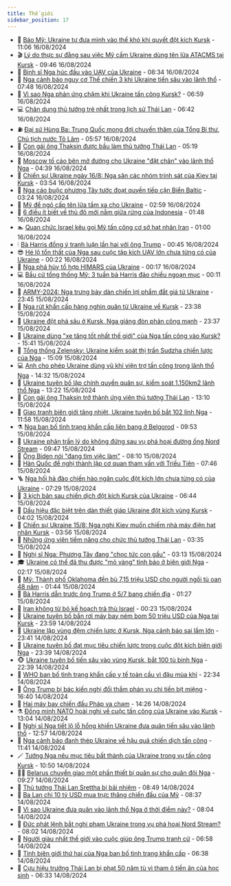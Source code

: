 ```yaml
---
title: Thế giới
sidebar_position: 17
---
```


<!-- dantri-the-gioi:START -->
- 🌋 [Báo Mỹ: Ukraine tự đưa mình vào thế khó khi quyết đột kích Kursk](https://dantri.com.vn/the-gioi/bao-my-ukraine-tu-dua-minh-vao-the-kho-khi-quyet-dot-kich-kursk-20240816170254431.htm) - 11:06 16/08/2024
- 🎬 [Lý do thực sự đằng sau việc Mỹ cấm Ukraine dùng tên lửa ATACMS tại Kursk](https://dantri.com.vn/the-gioi/ly-do-thuc-su-dang-sau-viec-my-cam-ukraine-dung-ten-lua-atacms-tai-kursk-20240816164115282.htm) - 09:46 16/08/2024
- 🧰 [Binh sĩ Nga húc đầu vào UAV của Ukraine](https://dantri.com.vn/the-gioi/binh-si-nga-huc-dau-vao-uav-cua-ukraine-20240816142247944.htm) - 08:34 16/08/2024
- 🌋 [Nga cảnh báo nguy cơ Thế chiến 3 khi Ukraine tiến sâu vào lãnh thổ](https://dantri.com.vn/the-gioi/nga-canh-bao-nguy-co-the-chien-3-khi-ukraine-tien-sau-vao-lanh-tho-20240816135525126.htm) - 07:48 16/08/2024
- 🗽 [Vì sao Nga phản ứng chậm khi Ukraine tấn công Kursk?](https://dantri.com.vn/the-gioi/vi-sao-nga-phan-ung-cham-khi-ukraine-tan-cong-kursk-20240816094235560.htm) - 06:59 16/08/2024
- 💻 [Chân dung thủ tướng trẻ nhất trong lịch sử Thái Lan](https://dantri.com.vn/the-gioi/chan-dung-thu-tuong-tre-nhat-trong-lich-su-thai-lan-20240816131637765.htm) - 06:42 16/08/2024
- ⛽️ [Đại sứ Hùng Ba: Trung Quốc mong đợi chuyến thăm của Tổng Bí thư, Chủ tịch nước Tô Lâm](https://dantri.com.vn/the-gioi/dai-su-hung-ba-trung-quoc-mong-doi-chuyen-tham-cua-tong-bi-thu-chu-tich-nuoc-to-lam-20240816082952711.htm) - 05:57 16/08/2024
- 🤩 [Con gái ông Thaksin được bầu làm thủ tướng Thái Lan](https://dantri.com.vn/the-gioi/con-gai-ong-thaksin-duoc-bau-lam-thu-tuong-thai-lan-20240816112306087.htm) - 05:19 16/08/2024
- 🧐 [Moscow tố cáo bên mở đường cho Ukraine &quot;đặt chân&quot; vào lãnh thổ Nga](https://dantri.com.vn/the-gioi/moscow-to-cao-ben-mo-duong-cho-ukraine-dat-chan-vao-lanh-tho-nga-20240816112349932.htm) - 04:39 16/08/2024
- 🎊 [Chiến sự Ukraine ngày 16/8: Nga săn các nhóm trinh sát của Kiev tại Kursk](https://dantri.com.vn/the-gioi/chien-su-ukraine-ngay-168-nga-san-cac-nhom-trinh-sat-cua-kiev-tai-kursk-20240816102833408.htm) - 03:54 16/08/2024
- 📝 [Nga cáo buộc phương Tây tước đoạt quyền tiếp cận Biển Baltic](https://dantri.com.vn/the-gioi/nga-cao-buoc-phuong-tay-tuoc-doat-quyen-tiep-can-bien-baltic-20240816095048365.htm) - 03:24 16/08/2024
- 🤡 [Mỹ để ngỏ cấp tên lửa tầm xa cho Ukraine](https://dantri.com.vn/the-gioi/my-de-ngo-cap-ten-lua-tam-xa-cho-ukraine-20240816095550684.htm) - 02:59 16/08/2024
- 🥷 [6 điều ít biết về thủ đô mới nằm giữa rừng của Indonesia](https://dantri.com.vn/the-gioi/6-dieu-it-biet-ve-thu-do-moi-nam-giua-rung-cua-indonesia-20240815193430809.htm) - 01:48 16/08/2024
- 🏊 [Quan chức Israel kêu gọi Mỹ tấn công cơ sở hạt nhân Iran](https://dantri.com.vn/the-gioi/quan-chuc-israel-keu-goi-my-tan-cong-co-so-hat-nhan-iran-20240816074451147.htm) - 01:00 16/08/2024
- 🕯 [Bà Harris đồng ý tranh luận lần hai với ông Trump](https://dantri.com.vn/the-gioi/ba-harris-dong-y-tranh-luan-lan-hai-voi-ong-trump-20240816074229859.htm) - 00:45 16/08/2024
- 😎 [Hé lộ tổn thất của Nga sau cuộc tập kích UAV lớn chưa từng có của Ukraine](https://dantri.com.vn/the-gioi/he-lo-ton-that-cua-nga-sau-cuoc-tap-kich-uav-lon-chua-tung-co-cua-ukraine-20240816071546011.htm) - 00:22 16/08/2024
- 🌈 [Nga phá hủy tổ hợp HIMARS của Ukraine](https://dantri.com.vn/the-gioi/nga-pha-huy-to-hop-himars-cua-ukraine-20240816070935376.htm) - 00:17 16/08/2024
- 💻 [Bầu cử tổng thống Mỹ: 3 tuần bà Harris đảo chiều ngoạn mục](https://dantri.com.vn/the-gioi/bau-cu-tong-thong-my-3-tuan-ba-harris-dao-chieu-ngoan-muc-20240814224706952.htm) - 00:11 16/08/2024
- 🤖 [ARMY-2024: Nga trưng bày dàn chiến lợi phẩm đắt giá từ Ukraine](https://dantri.com.vn/the-gioi/army-2024-nga-trung-bay-dan-chien-loi-pham-dat-gia-tu-ukraine-20240816060754655.htm) - 23:45 15/08/2024
- 🦏 [Nga rút khẩn cấp hàng nghìn quân từ Ukraine về Kursk](https://dantri.com.vn/the-gioi/nga-rut-khan-cap-hang-nghin-quan-tu-ukraine-ve-kursk-20240816052204304.htm) - 23:38 15/08/2024
- 🌁 [Ukraine đột phá sâu ở Kursk, Nga giáng đòn phản công mạnh](https://dantri.com.vn/the-gioi/ukraine-dot-pha-sau-o-kursk-nga-giang-don-phan-cong-manh-20240816061810275.htm) - 23:37 15/08/2024
- 🐘 [Ukraine dùng &quot;xe tăng tốt nhất thế giới&quot; của Nga tấn công vào Kursk?](https://dantri.com.vn/the-gioi/ukraine-dung-xe-tang-tot-nhat-the-gioi-cua-nga-tan-cong-vao-kursk-20240815222938148.htm) - 15:41 15/08/2024
- 🥷 [Tổng thống Zelensky: Ukraine kiểm soát thị trấn Sudzha chiến lược của Nga](https://dantri.com.vn/the-gioi/tong-thong-zelensky-ukraine-kiem-soat-thi-tran-sudzha-chien-luoc-cua-nga-20240815213122158.htm) - 15:09 15/08/2024
- 💻 [Anh cho phép Ukraine dùng vũ khí viện trợ tấn công trong lãnh thổ Nga](https://dantri.com.vn/the-gioi/anh-cho-phep-ukraine-dung-vu-khi-vien-tro-tan-cong-trong-lanh-tho-nga-20240815212701808.htm) - 14:32 15/08/2024
- 🎡 [Ukraine tuyên bố lập chính quyền quân sự, kiểm soát 1.150km2 lãnh thổ Nga](https://dantri.com.vn/the-gioi/ukraine-tuyen-bo-lap-chinh-quyen-quan-su-kiem-soat-1150km2-lanh-tho-nga-20240815201922771.htm) - 13:22 15/08/2024
- 🧰 [Con gái ông Thaksin trở thành ứng viên thủ tướng Thái Lan](https://dantri.com.vn/the-gioi/con-gai-ong-thaksin-tro-thanh-ung-vien-thu-tuong-thai-lan-20240815200027245.htm) - 13:10 15/08/2024
- 🥸 [Giao tranh biên giới tăng nhiệt, Ukraine tuyên bố bắt 102 lính Nga](https://dantri.com.vn/the-gioi/giao-tranh-bien-gioi-tang-nhiet-ukraine-tuyen-bo-bat-102-linh-nga-20240815185148935.htm) - 11:58 15/08/2024
- ⚗️ [Nga ban bố tình trạng khẩn cấp liên bang ở Belgorod](https://dantri.com.vn/the-gioi/nga-ban-bo-tinh-trang-khan-cap-lien-bang-o-belgorod-20240815163920358.htm) - 09:53 15/08/2024
- 🌮 [Ukraine phân trần lý do không đứng sau vụ phá hoại đường ống Nord Stream](https://dantri.com.vn/the-gioi/ukraine-phan-tran-ly-do-khong-dung-sau-vu-pha-hoai-duong-ong-nord-stream-20240815162322413.htm) - 09:47 15/08/2024
- 🎃 [Ông Biden nói &quot;đang tìm việc làm&quot;](https://dantri.com.vn/the-gioi/ong-biden-noi-dang-tim-viec-lam-20240815150805772.htm) - 08:10 15/08/2024
- 💫 [Hàn Quốc đề nghị thành lập cơ quan tham vấn với Triều Tiên](https://dantri.com.vn/the-gioi/han-quoc-de-nghi-thanh-lap-co-quan-tham-van-voi-trieu-tien-20240815143807157.htm) - 07:46 15/08/2024
- 🪜 [Nga hối hả đào chiến hào ngăn cuộc đột kích lớn chưa từng có của Ukraine](https://dantri.com.vn/the-gioi/nga-hoi-ha-dao-chien-hao-ngan-cuoc-dot-kich-lon-chua-tung-co-cua-ukraine-20240815140910163.htm) - 07:29 15/08/2024
- 🌋 [3 kịch bản sau chiến dịch đột kích Kursk của Ukraine](https://dantri.com.vn/the-gioi/3-kich-ban-sau-chien-dich-dot-kich-kursk-cua-ukraine-20240815124724106.htm) - 06:44 15/08/2024
- 🦏 [Dấu hiệu đặc biệt trên dàn thiết giáp Ukraine đột kích vùng Kursk](https://dantri.com.vn/the-gioi/dau-hieu-dac-biet-tren-dan-thiet-giap-ukraine-dot-kich-vung-kursk-20240815101341077.htm) - 04:02 15/08/2024
- 👀 [Chiến sự Ukraine 15/8: Nga nghi Kiev muốn chiếm nhà máy điện hạt nhân Kursk](https://dantri.com.vn/the-gioi/chien-su-ukraine-158-nga-nghi-kiev-muon-chiem-nha-may-dien-hat-nhan-kursk-20240815105610458.htm) - 03:56 15/08/2024
- 🧰 [Những ứng viên tiềm năng cho chức thủ tướng Thái Lan](https://dantri.com.vn/the-gioi/nhung-ung-vien-tiem-nang-cho-chuc-thu-tuong-thai-lan-20240815101445971.htm) - 03:35 15/08/2024
- 🚀 [Nghị sĩ Nga: Phương Tây đang &quot;chọc tức con gấu&quot;](https://dantri.com.vn/the-gioi/nghi-si-nga-phuong-tay-dang-choc-tuc-con-gau-20240815100847400.htm) - 03:13 15/08/2024
- 🎓 [Ukraine có thể đã thu được &quot;mỏ vàng&quot; tình báo ở biên giới Nga](https://dantri.com.vn/the-gioi/ukraine-co-the-da-thu-duoc-mo-vang-tinh-bao-o-bien-gioi-nga-20240815085305108.htm) - 02:17 15/08/2024
- 🥸 [Mỹ: Thành phố Oklahoma đền bù 7,15 triệu USD cho người ngồi tù oan 48 năm](https://dantri.com.vn/the-gioi/my-thanh-pho-oklahoma-den-bu-715-trieu-usd-cho-nguoi-ngoi-tu-oan-48-nam-20240815083146870.htm) - 01:44 15/08/2024
- 🦅 [Bà Harris dẫn trước ông Trump ở 5/7 bang chiến địa](https://dantri.com.vn/the-gioi/ba-harris-dan-truoc-ong-trump-o-57-bang-chien-dia-20240815081236267.htm) - 01:27 15/08/2024
- 🤭 [Iran không từ bỏ kế hoạch trả thù Israel](https://dantri.com.vn/the-gioi/iran-khong-tu-bo-ke-hoach-tra-thu-israel-20240815070202893.htm) - 00:23 15/08/2024
- 🤖 [Ukraine tuyên bố bắn rơi máy bay ném bom 50 triệu USD của Nga tại Kursk](https://dantri.com.vn/the-gioi/ukraine-tuyen-bo-ban-roi-may-bay-nem-bom-50-trieu-usd-cua-nga-tai-kursk-20240815064454992.htm) - 23:59 14/08/2024
- 🐲 [Ukraine lập vùng đệm chiến lược ở Kursk, Nga cảnh báo sai lầm lớn](https://dantri.com.vn/the-gioi/ukraine-lap-vung-dem-chien-luoc-o-kursk-nga-canh-bao-sai-lam-lon-20240815003906207.htm) - 23:41 14/08/2024
- 🫣 [Ukraine tuyên bố đạt mục tiêu chiến lược trong cuộc đột kích biên giới Nga](https://dantri.com.vn/the-gioi/ukraine-tuyen-bo-dat-muc-tieu-chien-luoc-trong-cuoc-dot-kich-bien-gioi-nga-20240815061253457.htm) - 23:39 14/08/2024
- 🐵 [Ukraine tuyên bố tiến sâu vào vùng Kursk, bắt 100 tù binh Nga](https://dantri.com.vn/the-gioi/ukraine-tuyen-bo-tien-sau-vao-vung-kursk-bat-100-tu-binh-nga-20240814214929009.htm) - 22:39 14/08/2024
- 🫶 [WHO ban bố tình trạng khẩn cấp y tế toàn cầu vì đậu mùa khỉ](https://dantri.com.vn/the-gioi/who-ban-bo-tinh-trang-khan-cap-y-te-toan-cau-vi-dau-mua-khi-20240815051552569.htm) - 22:34 14/08/2024
- 💃 [Ông Trump bị bác kiến nghị đổi thẩm phán vụ chi tiền bịt miệng](https://dantri.com.vn/the-gioi/ong-trump-bi-bac-kien-nghi-doi-tham-phan-vu-chi-tien-bit-mieng-20240814233500106.htm) - 16:40 14/08/2024
- 💫 [Hai máy bay chiến đấu Pháp va chạm](https://dantri.com.vn/the-gioi/hai-may-bay-chien-dau-phap-va-cham-20240814211544184.htm) - 14:26 14/08/2024
- ⚗️ [Đồng minh NATO hoài nghi về cuộc tấn công của Ukraine vào Kursk](https://dantri.com.vn/the-gioi/dong-minh-nato-hoai-nghi-ve-cuoc-tan-cong-cua-ukraine-vao-kursk-20240814185034571.htm) - 13:04 14/08/2024
- 🥷 [Nghị sĩ Nga tiết lộ lỗ hổng khiến Ukraine đưa quân tiến sâu vào lãnh thổ](https://dantri.com.vn/the-gioi/nghi-si-nga-tiet-lo-lo-hong-khien-ukraine-dua-quan-tien-sau-vao-lanh-tho-20240814185037953.htm) - 12:57 14/08/2024
- 🥸 [Nga cảnh báo đanh thép Ukraine về hậu quả chiến dịch tấn công](https://dantri.com.vn/the-gioi/nga-canh-bao-danh-thep-ukraine-ve-hau-qua-chien-dich-tan-cong-20240814172322439.htm) - 11:41 14/08/2024
- 🪄 [Tướng Nga nêu mục tiêu bất thành của Ukraine trong vụ tấn công Kursk](https://dantri.com.vn/the-gioi/tuong-nga-neu-muc-tieu-bat-thanh-cua-ukraine-trong-vu-tan-cong-kursk-20240814172917411.htm) - 10:50 14/08/2024
- 🧑‍💻 [Belarus chuyển giao một phần thiết bị quân sự cho quân đội Nga](https://dantri.com.vn/the-gioi/belarus-chuyen-giao-mot-phan-thiet-bi-quan-su-cho-quan-doi-nga-20240814160821872.htm) - 09:27 14/08/2024
- 🤭 [Thủ tướng Thái Lan Srettha bị bãi nhiệm](https://dantri.com.vn/the-gioi/thu-tuong-thai-lan-srettha-bi-bai-nhiem-20240814154740489.htm) - 08:49 14/08/2024
- 🗽 [Ba Lan chi 10 tỷ USD mua trực thăng chiến đấu của Mỹ](https://dantri.com.vn/the-gioi/ba-lan-chi-10-ty-usd-mua-truc-thang-chien-dau-cua-my-20240814152444940.htm) - 08:37 14/08/2024
- 🤖 [Vì sao Ukraine đưa quân vào lãnh thổ Nga ở thời điểm này?](https://dantri.com.vn/the-gioi/vi-sao-ukraine-dua-quan-vao-lanh-tho-nga-o-thoi-diem-nay-20240814122610971.htm) - 08:04 14/08/2024
- 🌈 [Đức phát lệnh bắt nghi phạm Ukraine trong vụ phá hoại Nord Stream?](https://dantri.com.vn/the-gioi/duc-phat-lenh-bat-nghi-pham-ukraine-trong-vu-pha-hoai-nord-stream-20240814144556495.htm) - 08:02 14/08/2024
- 🤩 [Người giàu nhất thế giới vào cuộc giúp ông Trump tranh cử](https://dantri.com.vn/the-gioi/nguoi-giau-nhat-the-gioi-vao-cuoc-giup-ong-trump-tranh-cu-20240814123629520.htm) - 06:58 14/08/2024
- 🤗 [Tỉnh biên giới thứ hai của Nga ban bố tình trạng khẩn cấp](https://dantri.com.vn/the-gioi/tinh-bien-gioi-thu-hai-cua-nga-ban-bo-tinh-trang-khan-cap-20240814133237603.htm) - 06:38 14/08/2024
- 🙉 [Cựu hiệu trưởng Thái Lan bị phạt 50 năm tù vì tham ô tiền ăn của học sinh](https://dantri.com.vn/the-gioi/cuu-hieu-truong-thai-lan-bi-phat-50-nam-tu-vi-tham-o-tien-an-cua-hoc-sinh-20240814113043759.htm) - 06:33 14/08/2024<!-- dantri-the-gioi:END -->
